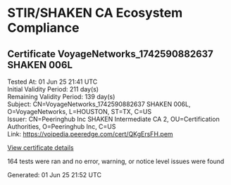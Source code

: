# STIR/SHAKEN CA Ecosystem Compliance

## Certificate VoyageNetworks_1742590882637 SHAKEN 006L

Tested At: 01 Jun 25 21:41 UTC\
Initial Validity Period: 211 day(s)\
Remaining Validity Period: 139 day(s)\
Subject: CN=VoyageNetworks_1742590882637 SHAKEN 006L, O=VoyageNetworks, L=HOUSTON, ST=TX, C=US\
Issuer: CN=Peeringhub Inc SHAKEN Intermediate CA 2, OU=Certification Authorities, O=Peeringhub Inc, C=US\
Link: https://voipedia.peeredge.com/cert/QKgErsFH.pem

[View certificate details](https://x509.io/?cert=MIIDMTCCAtagAwIBAgIQJN5YAAsM9aLbrXNNdRNFhTAKBggqhkjOPQQDAjB8MQswCQYDVQQGEwJVUzEXMBUGA1UECgwOUGVlcmluZ2h1YiBJbmMxIjAgBgNVBAsMGUNlcnRpZmljYXRpb24gQXV0aG9yaXRpZXMxMDAuBgNVBAMMJ1BlZXJpbmdodWIgSW5jIFNIQUtFTiBJbnRlcm1lZGlhdGUgQ0EgMjAeFw0yNTAzMjEyMTAxMjJaFw0yNTEwMTgxODQxNTJaMHgxCzAJBgNVBAYTAlVTMQswCQYDVQQIDAJUWDEQMA4GA1UEBwwHSE9VU1RPTjEXMBUGA1UECgwOVm95YWdlTmV0d29ya3MxMTAvBgNVBAMMKFZveWFnZU5ldHdvcmtzXzE3NDI1OTA4ODI2MzcgU0hBS0VOIDAwNkwwWTATBgcqhkjOPQIBBggqhkjOPQMBBwNCAATD66tnyTeyOQQJH%2FSWAxT8MBDrkXMeAKixXQmaRIN3wsq4chkmTLSzifxTS35bW1OHQcSf02PNy4iwQq4MowCUo4IBPDCCATgwDgYDVR0PAQH%2FBAQDAgeAMAwGA1UdEwEB%2FwQCMAAwHQYDVR0OBBYEFHGC1H%2FCAQU1FIkgahFHaC1q7iUxMB8GA1UdIwQYMBaAFK6hc1GIKVcRygyp9LEKbk64S00HMBcGA1UdIAQQMA4wDAYKYIZIAYb%2FCQEBBDAWBggrBgEFBQcBGgQKMAigBhYEMDA2TDCBpgYDVR0fBIGeMIGbMIGYoDqgOIY2aHR0cHM6Ly9hdXRoZW50aWNhdGUtYXBpLmljb25lY3Rpdi5jb20vZG93bmxvYWQvdjEvY3JsolqkWDBWMRQwEgYDVQQHDAtCcmlkZ2V3YXRlcjELMAkGA1UECAwCTkoxEzARBgNVBAMMClNUSS1QQSBDUkwxCzAJBgNVBAYTAlVTMQ8wDQYDVQQKDAZTVEktUEEwCgYIKoZIzj0EAwIDSQAwRgIhAL9x93LyPebBy63M2qi5L2JOyLpBtAvS03pKbReiZvPBAiEA1jkrQXuNPrajNJ8VrKEhEOt9I0zNZys3Z929zriBMU4%3D)

164 tests were ran and no error, warning, or notice level issues were found


Generated: 01 Jun 25 21:52 UTC